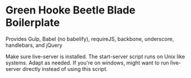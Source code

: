 # Green Hooke Beetle Blade Boilerplate

Provides Gulp, Babel (no babelify), requireJS, backbone, underscore, handlebars, and jQuery 

Make sure live-server is installed. The start-server script runs on Unix like systems. Adapt as needed. If you're on windows, might want to run live-server directly instead of using this script. 
